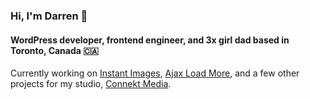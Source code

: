 ### Hi, I'm Darren 👋

#### WordPress developer, frontend engineer, and 3x girl dad based in Toronto, Canada 🇨🇦

Currently working on [Instant Images](https://github.com/dcooney/instant-images), [Ajax Load More](https://github.com/dcooney/ajax-load-more), and a few other projects for my studio, [Connekt Media](https://connekthq.com/).

<!--

___

**Hiring** - I'm looking for a self-starting developer to work alongside me on various WordPress plugins - if that's you, let's chat (📩 darren [at] connekthq.com)
-->

